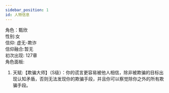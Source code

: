 ```yaml
---
sidebar_position: 1
id: 人物信息
---
```

角色：甄欣  
性别:女  
信仰: 虚无-欺诈  
信仰融合:暂无  
初次出现: 127章   
角色面板:  
  1. 天赋:【欺骗大师】（S级）：你的谎言更容易被他人相信，除非被欺骗的目标出现认知矛盾，否则无法发现你的欺骗手段，并且你可以察觉除你之外的所有欺骗手段。
